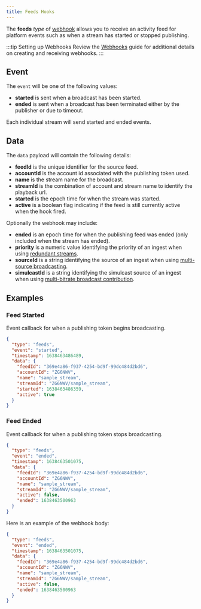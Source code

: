 ```yaml
---
title: Feeds Hooks
---
```


The **feeds** _type_ of [webhook](/millicast/webhooks/index.mdx) allows you to receive an activity feed for platform events such as when a stream has started or stopped publishing.

:::tip Setting up Webhooks
Review the [Webhooks](/millicast/webhooks/index.mdx) guide for additional details on creating and receiving webhooks.
:::

## Event

The `event` will be one of the following values:

- **started** is sent when a broadcast has been started.
- **ended** is sent when a broadcast has been terminated either by the publisher or due to timeout.

Each individual stream will send started and ended events.

## Data

The `data` payload will contain the following details:

- **feedId** is the unique identifier for the source feed.
- **accountId** is the account id associated with the publishing token used.
- **name** is the stream name for the broadcast.
- **streamId** is the combination of account and stream name to identify the playback url.
- **started** is the epoch time for when the stream was started.
- **active** is a boolean flag indicating if the feed is still currently active when the hook fired.

Optionally the webhook may include:

- **ended** is an epoch time for when the publishing feed was ended (only included when the stream has ended).
- **priority** is a numeric value identifying the priority of an ingest when using [redundant streams](/millicast/broadcast/redundant-ingest/index.mdx).
- **sourceId** is a string identifying the source of an ingest when using [multi-source broadcasting](/millicast/broadcast/multi-source-broadcasting.mdx).
- **simulcastId** is a string identifying the simulcast source of an ingest when using [multi-bitrate broadcast contribution](/millicast/broadcast/multi-source-broadcasting.mdx#multi-bitrate-contribution-and-simulcast).

## Examples

### Feed Started

Event callback for when a publishing token begins broadcasting.

```json title="started feed webhook body"
{
  "type": "feeds",
  "event": "started",
  "timestamp": 1638463486489,
  "data": {
    "feedId": "369e4a86-f937-4254-bd9f-99dc484d2bd6",
    "accountId": "ZG6NWV",
    "name": "sample_stream",
    "streamId": "ZG6NWV/sample_stream",
    "started": 1638463486359,
    "active": true
  }
}
```

### Feed Ended

Event callback for when a publishing token stops broadcasting.

```json title="ended feed webhook body"
{
  "type": "feeds",
  "event": "ended",
  "timestamp": 1638463501075,
  "data": {
    "feedId": "369e4a86-f937-4254-bd9f-99dc484d2bd6",
    "accountId": "ZG6NWV",
    "name": "sample_stream",
    "streamId": "ZG6NWV/sample_stream",
    "active": false,
    "ended": 1638463500963
  }
}
```

Here is an example of the webhook body:

```json title="ended feed webhook body"
{
  "type": "feeds",
  "event": "ended",
  "timestamp": 1638463501075,
  "data": {
    "feedId": "369e4a86-f937-4254-bd9f-99dc484d2bd6",
    "accountId": "ZG6NWV",
    "name": "sample_stream",
    "streamId": "ZG6NWV/sample_stream",
    "active": false,
    "ended": 1638463500963
  }
}
```
